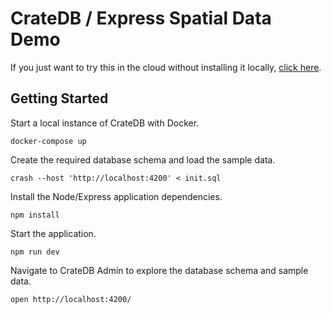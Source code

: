 # CrateDB / Express Spatial Data Demo

If you just want to try this in the cloud without installing it locally, [click here](https://crate-db-demo-rvrdm4exfq-ew.a.run.app/).

## Getting Started

Start a local instance of CrateDB with Docker.

```shell
docker-compose up
```

Create the required database schema and load the sample data.

```shell
crash --host 'http://localhost:4200' < init.sql
```

Install the Node/Express application dependencies.

```shell
npm install
```

Start the application.

```shell
npm run dev
```

Navigate to CrateDB Admin to explore the database schema and sample data.

```shell
open http://localhost:4200/
```

